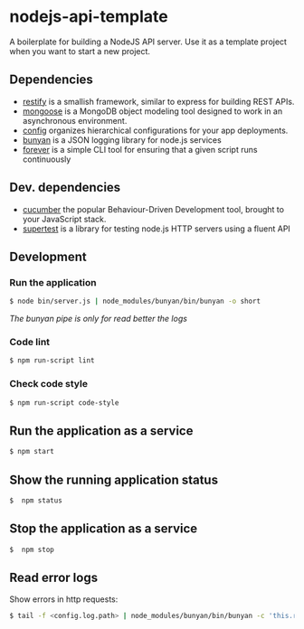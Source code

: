 nodejs-api-template
===================

A boilerplate for building a NodeJS API server.
Use it as a template project when you want to start a new project.

## Dependencies

 - [restify](https://github.com/mcavage/node-restify) is a smallish framework, similar to express for building REST APIs.
 - [mongoose](https://github.com/LearnBoost/mongoose) is a MongoDB object modeling tool designed to work in an asynchronous environment.
 - [config](https://github.com/lorenwest/node-config) organizes hierarchical configurations for your app deployments.
 - [bunyan](https://github.com/trentm/node-bunyan) is a JSON logging library for node.js services
 - [forever](https://github.com/foreverjs/forever) is a simple CLI tool for ensuring that a given script runs continuously

## Dev. dependencies
 - [cucumber](https://github.com/cucumber/cucumber-js) the popular Behaviour-Driven Development tool, brought to your JavaScript stack.
 - [supertest](https://github.com/tj/supertest) is a library for testing node.js HTTP servers using a fluent API

## Development

### Run the application

```sh
$ node bin/server.js | node_modules/bunyan/bin/bunyan -o short
```
*The bunyan pipe is only for read better the logs*

### Code lint

```sh
$ npm run-script lint
```

### Check code style

```sh
$ npm run-script code-style
```

## Run the application as a service

```sh
$ npm start
```

## Show the running application status

```sh
$  npm status
```
## Stop the application as a service

```sh
$  npm stop
```

## Read error logs

Show errors in http requests:

```sh
$ tail -f <config.log.path> | node_modules/bunyan/bin/bunyan -c 'this.res && this.res.statusCode >= 500'
```
